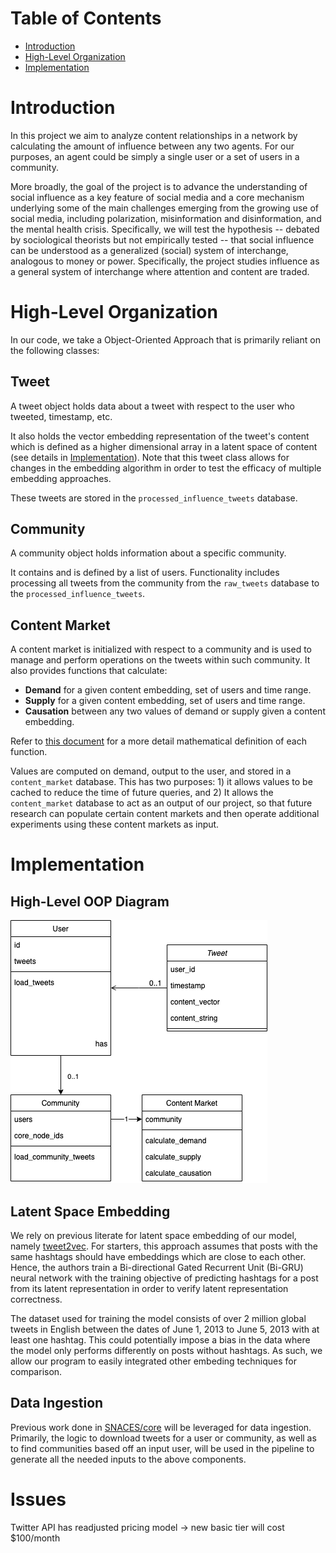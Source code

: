 # Table of Contents

- [Introduction](#introduction)
- [High-Level Organization](#high-level-organization)
- [Implementation](#implementation)

# Introduction

In this project we aim to analyze content relationships in a network by calculating the amount of influence between any two agents.
For our purposes, an agent could be simply a single user or a set of users in a community.

More broadly, the goal of the project is to advance the understanding of social influence as a key feature of social media and a core mechanism underlying some of the main challenges emerging from the growing use of social media, including polarization, misinformation and disinformation, and the mental health crisis.
Specifically, we will test the hypothesis -- debated by sociological theorists but not empirically tested -- that social influence can be understood as a generalized (social) system of interchange, analogous to money or power.
Specifically, the project studies influence as a general system of interchange where attention and content are traded.

# High-Level Organization

In our code, we take a Object-Oriented Approach that is primarily reliant on the following classes:

## Tweet

A tweet object holds data about a tweet with respect to the user who tweeted, timestamp, etc.

It also holds the vector embedding representation of the tweet's content which is defined as a higher dimensional array in a latent space of content (see details in [Implementation](#implementation)).
Note that this tweet class allows for changes in the embedding algorithm in order to test the efficacy of multiple embedding approaches.

These tweets are stored in the `processed_influence_tweets` database.

## Community

A community object holds information about a specific community.

It contains and is defined by a list of users. Functionality includes processing all tweets from the community from the `raw_tweets` database to the `processed_influence_tweets`.

## Content Market

A content market is initialized with respect to a community and is used to manage and perform operations on the tweets within such community.
It also provides functions that calculate:

- **Demand** for a given content embedding, set of users and time range.
- **Supply** for a given content embedding, set of users and time range.
- **Causation** between any two values of demand or supply given a content embedding.

Refer to [this document](https://www.overleaf.com/6251411237wbdjqsjvrrjj) for a more detail mathematical definition of each function.

Values are computed on demand, output to the user, and stored in a `content_market` database. This has two purposes: 1) it allows values to be cached to reduce the time of future queries, and 2) It allows the `content_market` database to act as an output of our project, so that future research can populate certain content markets and then operate additional experiments using these content markets as input.

# Implementation

## High-Level OOP Diagram

![./Influence.drawio.png](./assets/influence_uml.png)

## Latent Space Embedding

We rely on previous literate for latent space embedding of our model, namely [tweet2vec](https://arxiv.org/abs/1605.03481).
For starters, this approach assumes that posts with the same hashtags should have embeddings which are close to each other.
Hence, the authors train a Bi-directional Gated Recurrent Unit (Bi-GRU) neural network with the training objective of predicting hashtags for a post from its latent representation in order to verify latent representation correctness.

The dataset used for training the model consists of over 2 million global tweets in English between the dates of June 1, 2013 to June 5, 2013 with at least one hashtag.
This could potentially impose a bias in the data where the model only performs differently on posts without hashtags.
As such, we allow our program to easily integrated other embeding techniques for comparison.

## Data Ingestion

Previous work done in [SNACES/core](https://github.com/SNACES/core) will be leveraged for data ingestion. Primarily, the logic to download tweets for a user or community, as well as to find communities based off an input user, will be used in the pipeline to generate all the needed inputs to the above components.

# Issues

Twitter API has readjusted pricing model -> new basic tier will cost $100/month
